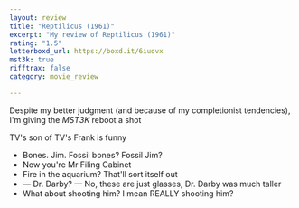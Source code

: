 ```yaml
---
layout: review
title: "Reptilicus (1961)"
excerpt: "My review of Reptilicus (1961)"
rating: "1.5"
letterboxd_url: https://boxd.it/6iuovx
mst3k: true
rifftrax: false
category: movie_review

---
```


Despite my better judgment (and because of my completionist tendencies), I'm giving the <i>MST3K</i> reboot a shot

TV's son of TV's Frank is funny

* Bones. Jim. Fossil bones? Fossil Jim?
* Now you're Mr Filing Cabinet
* Fire in the aquarium? That'll sort itself out
* — Dr. Darby? — No, these are just glasses, Dr. Darby was much taller 
* What about shooting him? I mean REALLY shooting him?
